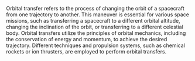 
Orbital transfer refers to the process of changing the orbit of a spacecraft from one trajectory to another. This maneuver is essential for various space missions, such as transferring a spacecraft to a different orbital altitude, changing the inclination of the orbit, or transferring to a different celestial body. Orbital transfers utilize the principles of orbital mechanics, including the conservation of energy and momentum, to achieve the desired trajectory. Different techniques and propulsion systems, such as chemical rockets or ion thrusters, are employed to perform orbital transfers.

#